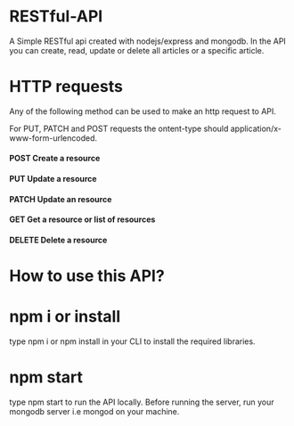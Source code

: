 # RESTful-API
A Simple RESTful api created with nodejs/express and mongodb.
In the API you can create, read, update or delete all articles or a specific article.

# HTTP requests
Any of the following method can be used to make an http request to API.

For PUT, PATCH and POST requests the ontent-type should application/x-www-form-urlencoded.
#### POST Create a resource
#### PUT Update a resource
#### PATCH Update an resource
#### GET Get a resource or list of resources
#### DELETE Delete a resource


# How to use this API?

# npm i or install
type npm i or npm install in your CLI to install the required libraries.

# npm start 
type npm start to run the API locally. Before running the server, run your mongodb server i.e mongod on your machine.

